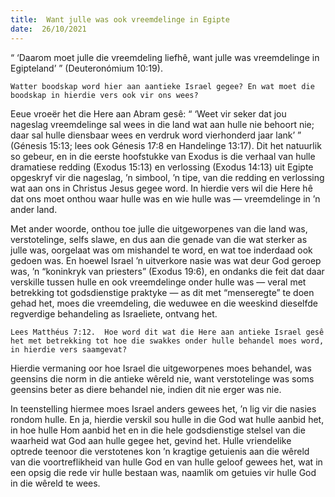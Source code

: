 ```yaml
---
title:  Want julle was ook vreemdelinge in Egipte
date:  26/10/2021
---
```


“ ‘Daarom moet julle die vreemdeling liefhê, want julle was vreemdelinge in Egipteland’ ” (Deuteronómium 10:19).

`Watter boodskap word hier aan aantieke Israel gegee? En wat moet die boodskap in hierdie vers ook vir ons wees?`

Eeue vroeër het die Here aan Abram gesê: “ ‘Weet vir seker dat jou nageslag vreemdelinge sal wees in die land wat aan hulle nie behoort nie; daar sal hulle diensbaar wees en verdruk word vierhonderd jaar lank’ ” (Génesis 15:13; lees ook Génesis 17:8 en Handelinge 13:17). Dit het natuurlik so gebeur, en in die eerste hoofstukke van Exodus is die verhaal van hulle dramatiese redding (Exodus 15:13) en verlossing (Exodus 14:13) uit Egipte opgeskryf vir die nageslag, ’n simbool, ’n tipe, van die redding en verlossing wat aan ons in Christus Jesus gegee word.  In hierdie vers wil die Here hê dat ons moet onthou waar hulle was en wie hulle was — vreemdelinge in ’n ander land.

Met ander woorde, onthou toe julle die uitgeworpenes van die land was, verstotelinge, selfs slawe, en dus aan die genade van die wat sterker as julle was, oorgelaat was om mishandel te word, en wat toe inderdaad ook gedoen was.  En hoewel Israel ’n uitverkore nasie was wat deur God geroep was, ’n “koninkryk van priesters” (Exodus 19:6), en ondanks die feit dat daar verskille tussen hulle en ook vreemdelinge onder hulle was — veral met betrekking tot godsdienstige praktyke — as dit met “menseregte” te doen gehad het, moes die vreemdeling, die weduwee en die weeskind dieselfde regverdige behandeling as Israeliete, ontvang het.

`Lees Matthéus 7:12.  Hoe word dit wat die Here aan antieke Israel gesê het met betrekking tot hoe die swakkes onder hulle behandel moes word, in hierdie vers saamgevat?`

Hierdie vermaning oor hoe Israel die uitgeworpenes moes behandel, was geensins die norm in die antieke wêreld nie, want verstotelinge was soms geensins beter as diere behandel nie, indien dit nie erger was nie.

In teenstelling hiermee moes Israel anders gewees het, ’n lig vir die nasies rondom hulle. En ja, hierdie verskil sou hulle in die God wat hulle aanbid het, in hoe hulle Hom aanbid het en in die hele godsdienstige stelsel van die waarheid wat God aan hulle gegee het, gevind het.  Hulle vriendelike optrede teenoor die verstotenes kon ’n kragtige getuienis aan die wêreld van die voortreflikheid van hulle God en van hulle geloof gewees het, wat in een opsig die rede vir hulle bestaan was, naamlik om getuies vir hulle God in die wêreld te wees.